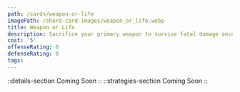 ```yaml
---
path: /cards/weapon-or-life
imagePath: /shard-card-images/weapon_or_life.webp
title: Weapon or Life
description: Sacrifice your primary weapon to survive fatal damage once.
cost: '5'
offenseRating: 0
defenseRating: 0
tags:
---
```

::details-section
Coming Soon
::
::strategies-section
Coming Soon
::